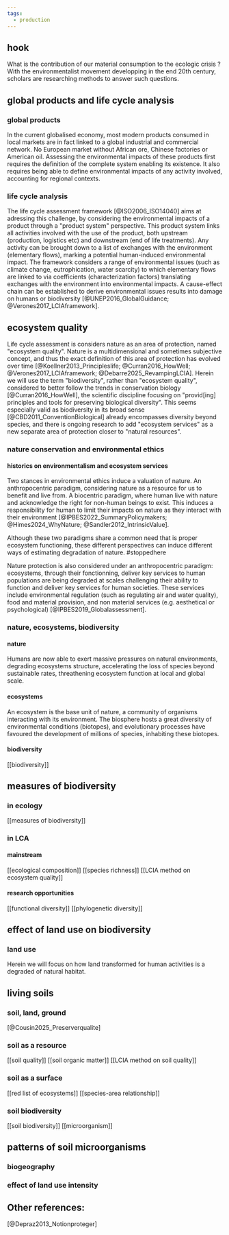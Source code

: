 ```yaml
---
tags:
  - production
---
```

## hook
What is the contribution of our material consumption to the ecologic crisis ? With the environmentalist movement developping in the end 20th century, scholars are researching methods to answer such questions. 
## global products and life cycle analysis
### global products
In the current globalised economy, most modern products consumed in local markets are in fact linked to a global industrial and commercial network. No European market without African ore, Chinese factories or American oil. Assessing the environmental impacts of these products first requires the definition of the complete system enabling its existence. It also requires being able to define environmental impacts of any activity involved, accounting for regional contexts. 
### life cycle analysis
The life cycle assessment framework [@ISO2006_ISO14040] aims at adressing this challenge, by considering the environmental impacts of a product through a "product system" perspective. This product system links all activities involved with the use of the product, both upstream (production, logistics etc) and downstream (end of life treatments). Any activity can be brought down to a list of exchanges with the environment (elementary flows), marking a potential human-induced environmental impact. The framework considers a range of environmental issues (such as climate change, eutrophication, water scarcity) to which elementary flows are linked to via coefficients (characterization factors) translating exchanges with the environment into environmental impacts. A cause-effect chain can be established to derive environmental issues results into damage on humans or biodiversity [@UNEP2016_GlobalGuidance; @Verones2017_LCIAframework].
## ecosystem quality
Life cycle assessment is considers nature as an area of protection, named "ecosystem quality". Nature is a multidimensional and sometimes subjective concept, and thus the exact definition of this area of protection has evolved over time [@Koellner2013_Principleslife; @Curran2016_HowWell; @Verones2017_LCIAframework; @Debarre2025_RevampingLCIA]. Herein we will use the term "biodiversity", rather than "ecosystem quality", considered to better follow the trends in conservation biology [@Curran2016_HowWell], the scientific discipline focusing on "provid\[ing] principles and tools for preserving biological diversity". This seems especially valid as biodiversity in its broad sense [@CBD2011_ConventionBiological] already encompasses diversity beyond species, and there is ongoing research to add "ecosystem services" as a new separate area of protection closer to "natural resources".
### nature conservation and environmental ethics
#### historics on environmentalism and ecosystem services
Two stances in environmental ethics induce a valuation of nature. An anthropocentric paradigm, considering nature as a resource for us to benefit and live from. A biocentric paradigm, where human live with nature and acknowledge the right for non-human beings to exist. This induces a responsibility for human to limit their impacts on nature as they interact with their environment [@IPBES2022_SummaryPolicymakers; @Himes2024_WhyNature; @Sandler2012_IntrinsicValue].

Although these two paradigms share a common need that is proper ecosystem functioning, these different perspectives can induce different ways of estimating degradation of nature. #stoppedhere

Nature protection is also considered under an anthropocentric paradigm: ecosystems, through their fonctionning, deliver key services to human populations are being degraded at scales challenging their ability to function and deliver key services for human societies. These services include environmental regulation (such as regulating air and water quality), food and material provision, and non material services (e.g. aesthetical or psychological) [@IPBES2019_Globalassessment].
### nature, ecosystems, biodiversity
#### nature
Humans are now able to exert massive pressures on natural environments, degrading ecosystems structure, accelerating the loss of species beyond sustainable rates, threathening ecosystem function at local and global scale.
#### ecosystems
An ecosystem is the base unit of nature, a community of organisms interacting with its environment. The biosphere hosts a great diversity of environmental conditions (biotopes), and evolutionary processes have favoured the development of millions of species, inhabiting these biotopes.
#### biodiversity
[[biodiversity]]
## measures of biodiversity
### in ecology
[[measures of biodiversity]]
### in LCA
#### mainstream
[[ecological composition]]
[[species richness]]
[[LCIA method on ecosystem quality]]
#### research opportunities
[[functional diversity]]
[[phylogenetic diversity]]
## effect of land use on biodiversity
### land use
Herein we will focus on how land transformed for human activities is a degraded of natural habitat.
## living soils
### soil, land, ground
[@Cousin2025_Preserverqualite]
### soil as a resource
[[soil quality]]
[[soil organic matter]]
[[LCIA method on soil quality]]
### soil as a surface
[[red list of ecosystems]]
[[species-area relationship]]
### soil biodiversity
[[soil biodiversity]]
[[microorganism]]
## patterns of soil microorganisms
### biogeography
### effect of land use intensity

## Other references:
[@Depraz2013_Notionproteger]
